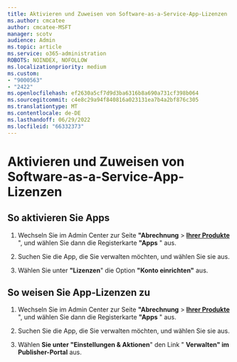 ```yaml
---
title: Aktivieren und Zuweisen von Software-as-a-Service-App-Lizenzen
ms.author: cmcatee
author: cmcatee-MSFT
manager: scotv
audience: Admin
ms.topic: article
ms.service: o365-administration
ROBOTS: NOINDEX, NOFOLLOW
ms.localizationpriority: medium
ms.custom:
- "9000563"
- "2422"
ms.openlocfilehash: ef2630a5cf7d9d3ba6316b8a690a731cf398b064
ms.sourcegitcommit: c4e8c29a94f840816a023131ea7b4a2bf876c305
ms.translationtype: MT
ms.contentlocale: de-DE
ms.lasthandoff: 06/29/2022
ms.locfileid: "66332373"
---
```

# <a name="activate-and-assign-software-as-a-service-app-licenses"></a>Aktivieren und Zuweisen von Software-as-a-Service-App-Lizenzen 

## <a name="to-activate-apps"></a>So aktivieren Sie Apps

1. Wechseln Sie im Admin Center zur Seite **"Abrechnung** > **[Ihrer Produkte](https://go.microsoft.com/fwlink/p/?linkid=842054)** ", und wählen Sie dann die Registerkarte **"Apps** " aus.

2. Suchen Sie die App, die Sie verwalten möchten, und wählen Sie sie aus.

3. Wählen Sie unter **"Lizenzen**" die Option **"Konto einrichten"** aus.  

## <a name="to-assign-app-licenses"></a>So weisen Sie App-Lizenzen zu

1. Wechseln Sie im Admin Center zur Seite **"Abrechnung** > **[Ihrer Produkte](https://go.microsoft.com/fwlink/p/?linkid=842054)** ", und wählen Sie dann die Registerkarte **"Apps** " aus.

2. Suchen Sie die App, die Sie verwalten möchten, und wählen Sie sie aus.  

3. Wählen **Sie unter "Einstellungen & Aktionen**" den Link " **Verwalten" im Publisher-Portal** aus.